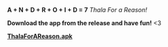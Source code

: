 **A + N + D + R + O + I + D = 7**
*Thala For a Reason!*

**Download the app from the release and have fun!** <3

[**ThalaForAReason.apk**](https://github.com/Raviipandey/ThalaForAReason/releases/download/App/ThalaForaReason.apk)
